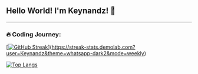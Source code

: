 ## Hello World! I'm Keynandz! 👋
---
### :fire: Coding Journey:
[[![GitHub Streak](https://streak-stats.demolab.com?user=Keynandz&theme=whatsapp-dark2&mode=weekly)](https://git.io/streak-stats)](https://streak-stats.demolab.com?user=Keynandz&theme=whatsapp-dark2&mode=weekly)

[![Top Langs](https://github-readme-stats.vercel.app/api/top-langs/?username=keynandz&layout=compact&theme=gotham&hide_border=true)](https://github.com/anuraghazra/github-readme-stats)
